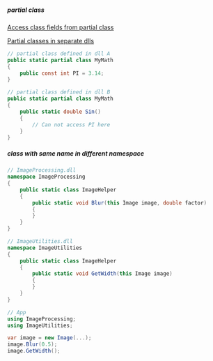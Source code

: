 ##### partial class

[Access class fields from partial class](https://stackoverflow.com/questions/4132984/access-class-fields-from-partial-class)

[Partial classes in separate dlls](https://stackoverflow.com/questions/3858649/partial-classes-in-separate-dlls)

```csharp
// partial class defined in dll A
public static partial class MyMath
{
    public const int PI = 3.14;
}

// partial class defined in dll B
public static partial class MyMath
{
    public static double Sin()
    {
        // Can not access PI here
    }
}
```

##### class with same name in different namespace

```csharp
// ImageProcessing.dll
namespace ImageProcessing
{
    public static class ImageHelper
    {
        public static void Blur(this Image image, double factor)
        {
        }
    }
}

// ImageUtilities.dll
namespace ImageUtilities
{
    public static class ImageHelper
    {
        public static void GetWidth(this Image image)
        {
        }
    }
}

// App
using ImageProcessing;
using ImageUtilities;

var image = new Image(...);
image.Blur(0.5);
image.GetWidth();
```
